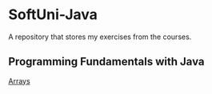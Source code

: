 # SoftUni-Java
A repository that stores my exercises from the courses.

## Programming Fundamentals with Java

[Arrays](https://github.com/NikiKa1971/SoftUni-Java/tree/main/Java%20Fundamentals/Arrays%20-%20Lab%20)
